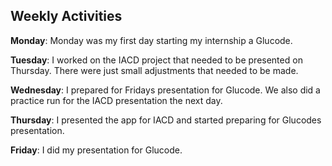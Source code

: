 ## Weekly Activities

**Monday**: 
Monday was my first day starting my internship a Glucode. 

**Tuesday**:
I worked on the IACD project that needed to be presented on Thursday. There were just small adjustments that needed to be made.

**Wednesday**:
I prepared for Fridays presentation for Glucode. We also did a practice run for the IACD presentation the next day.

**Thursday**:
I presented the app for IACD and started preparing for Glucodes presentation.

**Friday**:
I did my presentation for Glucode.

